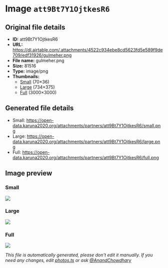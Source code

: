 # Image `att9Bt7Y1OjtkesR6`

## Original file details

- **ID:** att9Bt7Y1OjtkesR6
- **URL:** https://dl.airtable.com/.attachments/4522c934ebe8cd5623fd5e589f9de709/edf31926/gulmeher.png
- **File name:** gulmeher.png
- **Size:** 81516
- **Type:** image/png
- **Thumbnails:**
  - [Small](https://dl.airtable.com/.attachmentThumbnails/58ffe284dfdf494ad0556611b41d7f8c/5eef78b2) (70×36)
  - [Large](https://dl.airtable.com/.attachmentThumbnails/ab206885665e8c749a3538934614f345/78dd0b98) (734×375)
  - [Full](https://dl.airtable.com/.attachmentThumbnails/66ba83c503b896827b41754ebef1dc1e/b2f45317) (3000×3000)

## Generated file details

- Small: https://open-data.karuna2020.org/attachments/partners/att9Bt7Y1OjtkesR6/small.png
- Large: https://open-data.karuna2020.org/attachments/partners/att9Bt7Y1OjtkesR6/large.png
- Full: https://open-data.karuna2020.org/attachments/partners/att9Bt7Y1OjtkesR6/full.png

## Image preview

### Small

![](https://open-data.karuna2020.org/attachments/partners/att9Bt7Y1OjtkesR6/small.png)

### Large

![](https://open-data.karuna2020.org/attachments/partners/att9Bt7Y1OjtkesR6/large.png)

### Full

![](https://open-data.karuna2020.org/attachments/partners/att9Bt7Y1OjtkesR6/full.png)

_This file is automatically generated, please don't edit it manually. If you need any changes, edit [photos.ts](/photos.ts) or ask [@AnandChowdhary](https://github.com/AnandChowdhary)_

